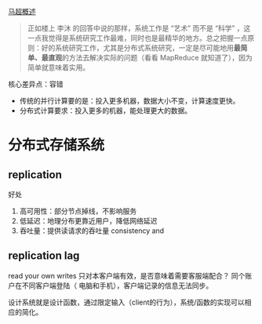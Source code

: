 [马超概述](https://www.zhihu.com/question/23645117/answer/124708083)
> 正如楼上 李沐 的回答中说的那样，系统工作是 “艺术” 而不是 “科学” ，这一点我觉得是系统研究工作最难，同时也是最精华的地方。总之把握一点原则：好的系统研究工作，尤其是分布式系统研究，一定是尽可能地用**最简单、最直观**的方法去解决实际的问题（看看 MapReduce 就知道了），因为简单就意味着实用。

核心差异点：容错
- 传统的并行计算要的是：投入更多机器，数据大小不变，计算速度更快。
- 分布式计算要求：投入更多的机器，能处理更大的数据。

# 分布式存储系统
## replication
好处
1. 高可用性：部分节点掉线，不影响服务
2. 低延迟：地理分布更靠近用户，降低网络延迟
3. 吞吐量：提供读请求的吞吐量
consistency and 

## replication lag
read your own writes
只对本客户端有效，是否意味着需要客服端配合？
同个账户在不同客户端登陆（  电脑和手机），客户端记录的信息无法同步。

设计系统就是设计函数，通过限定输入（client的行为），系统/函数的实现可以相应的简化。
